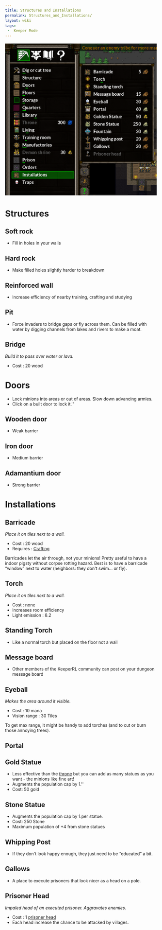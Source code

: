 ```yaml
---
title: Structures and Installations
permalink: Structures_and_Installations/
layout: wiki
tags:
 -  Keeper Mode
---
```


<img src="Installations-Screenshot.png" title="Installations-Screenshot.png" alt="Installations-Screenshot.png" width="500" />

Structures
==========

Soft rock
---------

-   Fill in holes in your walls

Hard rock
---------

-   Make filled holes slightly harder to breakdown

Reinforced wall
---------------

-   Increase efficiency of nearby training, crafting and studying

Pit
---

-   Force invaders to bridge gaps or fly across them. Can be filled with
    water by digging channels from lakes and rivers to make a moat.

Bridge
------

*Build it to pass over water or lava.*

-   Cost : 20 wood

Doors
=====

-   Lock minions into areas or out of areas. Slow down advancing armies.
-   Click on a built door to lock it.''

Wooden door
-----------

-   Weak barrier

Iron door
---------

-   Medium barrier

Adamantium door
---------------

-   Strong barrier

Installations
=============

Barricade
---------

*Place it on tiles next to a wall.*

-   Cost : 20 wood
-   Requires : [Crafting](:Technologies#Crafting "wikilink")

Barricades let the air through, not your minions! Pretty useful to have
a indoor pigsty without corpse rotting hazard. Best is to have a
barricade “window” next to water (neighbors: they don't swim... or fly).

Torch
-----

*Place it on tiles next to a wall.*

-   Cost : none
-   Increases room efficiency
-   Light emission : 8.2

Standing Torch
--------------

-   Like a normal torch but placed on the floor not a wall

Message board
-------------

-   Other members of the KeeperRL community can post on your dungeon
    message board

Eyeball
-------

*Makes the area around it visible.*

-   Cost : 10 mana
-   Vision range : 30 Tiles

To get max range, it might be handy to add torches (and to cut or burn
those annoying trees).

Portal
------

Gold Statue
-----------

-   Less effective than the [throne](:Throne "wikilink") but you can add
    as many statues as you want - the minions like fine art!
-   Augments the population cap by 1.''
-   Cost: 50 gold

Stone Statue
------------

-   Augments the population cap by 1.per statue.
-   Cost: 250 Stone
-   Maximum population of +4 from stone statues

Whipping Post
-------------

-   If they don't look happy enough, they just need to be “educated” a
    bit.

Gallows
-------

-   A place to execute prisoners that look nicer as a head on a pole.

Prisoner Head
-------------

*Impaled head of an executed prisoner. Aggravates enemies.*

-   Cost : 1 [prisoner head](:Prisoner#Tasks "wikilink")
-   Each head increase the chance to be attacked by villages.

